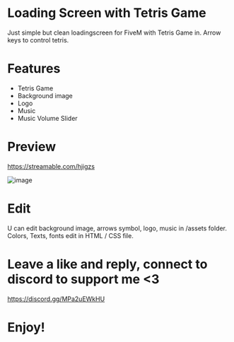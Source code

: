 # Loading Screen with Tetris Game
Just simple but clean loadingscreen for FiveM with Tetris Game in.
Arrow keys to control tetris.

# Features
- Tetris Game
- Background image
- Logo
- Music
- Music Volume Slider

# Preview
https://streamable.com/hjigzs

![image](https://user-images.githubusercontent.com/75501135/212560444-23154347-65b1-458a-98ef-ff761722f065.png)


# Edit
U can edit background image, arrows symbol, logo, music in /assets folder.
Colors, Texts, fonts edit in HTML / CSS file.

# Leave a like and reply, connect to discord to support me <3
https://discord.gg/MPa2uEWkHU
# Enjoy!
